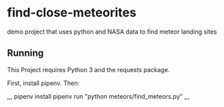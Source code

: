 # find-close-meteorites
demo project that uses python and NASA data to find meteor landing sites

## Running

This Project requires Python 3 and the requests package.

First, install pipenv. Then:

,,,
pipenv install
pipenv run "python meteors/find_meteors.py"
,,,
